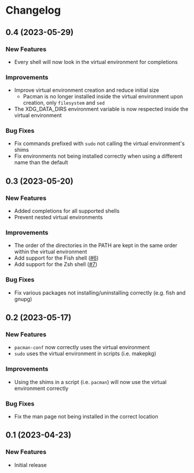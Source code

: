# Changelog

## 0.4 (2023-05-29)

### New Features
- Every shell will now look in the virtual environment for completions

### Improvements
- Improve virtual environment creation and reduce initial size
    - Pacman is no longer installed inside the virtual environment upon creation,
    only `filesystem` and `sed`
- The XDG_DATA_DIRS environment variable is now respected inside the virtual environment

### Bug Fixes
- Fix commands prefixed with `sudo` not calling the virtual environment's shims
- Fix environments not being installed correctly when using a different name than the default


## 0.3 (2023-05-20)

### New Features
- Added completions for all supported shells
- Prevent nested virtual environments

### Improvements
- The order of the directories in the PATH are kept in the same order within the virtual environment
- Add support for the Fish shell ([#6](https://github.com/jdholtz/pacman-venv/pull/6))
- Add support for the Zsh shell ([#7](https://github.com/jdholtz/pacman-venv/pull/7))

### Bug Fixes
- Fix various packages not installing/uninstalling correctly (e.g. fish and gnupg)


## 0.2 (2023-05-17)

### New Features
- `pacman-conf` now correctly uses the virtual environment
- `sudo` uses the virtual environment in scripts (i.e. makepkg)

### Improvements
- Using the shims in a script (i.e. `pacman`) will now use the virtual environment correctly

### Bug Fixes
- Fix the man page not being installed in the correct location


## 0.1 (2023-04-23)

### New Features
- Initial release
